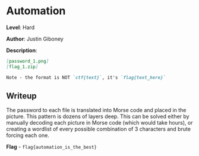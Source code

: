 # Automation
**Level**: Hard

**Author**: Justin Giboney

**Description**:
```markdown
[password_1.png]
[flag_1.zip]

Note - the format is NOT `ctf{text}`, it's `flag{text_here}`
```

## Writeup
The password to each file is translated into Morse code and placed in the picture. This pattern is dozens of layers deep. This can be solved either by manually decoding each picture in Morse code (which would take hours), or creating a wordlist of every possible combination of 3 characters and brute forcing each one.

**Flag** - `flag{automation_is_the_best}`
